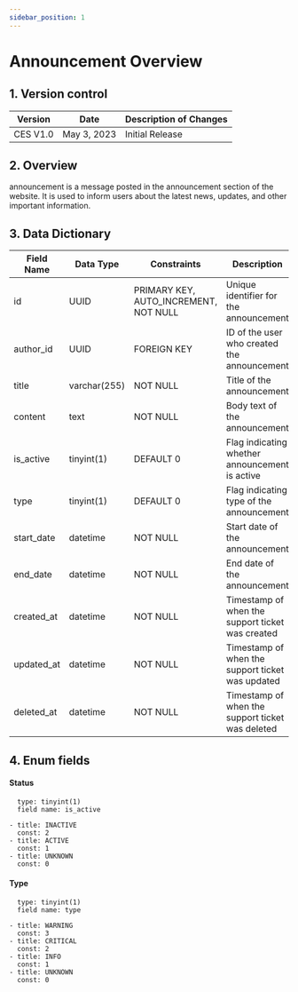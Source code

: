 ```yaml
---
sidebar_position: 1
---
```


# Announcement Overview

## 1. Version control

| Version     | Date        | Description of Changes      |
| ----------- | ----------- | --------------------------- |
| CES V1.0    | May 3, 2023 | Initial Release             |


## 2. Overview

announcement is a message posted in the announcement section of the website. It is used to inform users about the latest news, updates, and other important information.

## 3. Data Dictionary

| Field Name           | Data Type    | Constraints                          | Description                                          |
| ------------------   | ------------ | ------------------------------------ | ---------------------------------------------------- |
| id                   | UUID         | PRIMARY KEY, AUTO_INCREMENT, NOT NULL| Unique identifier for the announcement               |
| author_id            | UUID         | FOREIGN KEY                          | ID of the user who created the announcement          |
| title                | varchar(255) | NOT NULL                             | Title of the announcement                            |
| content              | text         | NOT NULL                             | Body text of the announcement                        |
| is_active            | tinyint(1)   | DEFAULT 0                            | Flag indicating whether announcement is active       |
| type                 | tinyint(1)   | DEFAULT 0                            | Flag indicating type of the announcement             |
| start_date           | datetime     | NOT NULL                             | Start date of the announcement                       |
| end_date             | datetime     | NOT NULL                             | End date of the announcement                         |
| created_at           | datetime     | NOT NULL                             | Timestamp of when the support ticket was created     |
| updated_at           | datetime     | NOT NULL                             | Timestamp of when the support ticket was updated     |
| deleted_at           | datetime     | NOT NULL                             | Timestamp of when the support ticket was deleted     |


## 4. Enum fields

#### **Status**


      type: tinyint(1)
      field name: is_active 

    - title: INACTIVE
      const: 2
    - title: ACTIVE
      const: 1
    - title: UNKNOWN
      const: 0

#### **Type**


      type: tinyint(1)
      field name: type 

    - title: WARNING
      const: 3
    - title: CRITICAL
      const: 2
    - title: INFO
      const: 1
    - title: UNKNOWN
      const: 0